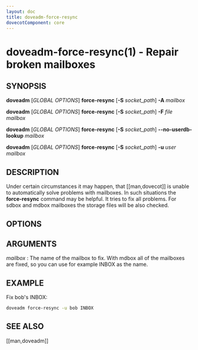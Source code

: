 ```yaml
---
layout: doc
title: doveadm-force-resync
dovecotComponent: core
---
```


# doveadm-force-resync(1) - Repair broken mailboxes

## SYNOPSIS

**doveadm** [*GLOBAL OPTIONS*] **force-resync** [**-S** *socket_path*] **-A** *mailbox*

**doveadm** [*GLOBAL OPTIONS*] **force-resync** [**-S** *socket_path*] **-F** *file* *mailbox*

**doveadm** [*GLOBAL OPTIONS*] **force-resync** [**-S** *socket_path*] **\-\-no-userdb-lookup** *mailbox*

**doveadm** [*GLOBAL OPTIONS*] **force-resync** [**-S** *socket_path*] **-u** *user* *mailbox*

## DESCRIPTION

Under certain circumstances it may happen, that [[man,dovecot]] is
unable to automatically solve problems with mailboxes. In such
situations the **force-resync** command may be helpful. It tries to fix
all problems. For sdbox and mdbox mailboxes the storage files will be
also checked.

<!-- @include: global-options.inc -->

## OPTIONS

<!-- @include: option-A.inc -->

<!-- @include: option-F-file.inc -->

<!-- @include: option-no-userdb-lookup.inc -->

<!-- @include: option-S-socket.inc -->

<!-- @include: option-u-user.inc -->

## ARGUMENTS

*mailbox*
:   The name of the mailbox to fix. With mdbox all of the mailboxes are
    fixed, so you can use for example INBOX as the name.

## EXAMPLE

Fix bob's INBOX:

```sh
doveadm force-resync -u bob INBOX
```

<!-- @include: reporting-bugs.inc -->

## SEE ALSO

[[man,doveadm]]
